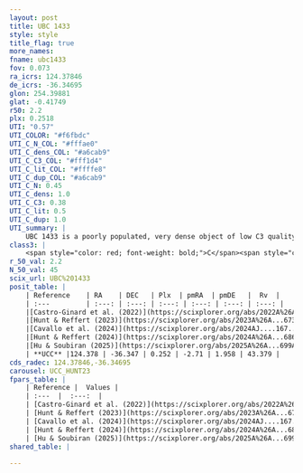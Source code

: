 ```yaml
---
layout: post
title: UBC 1433
style: style
title_flag: true
more_names: 
fname: ubc1433
fov: 0.073
ra_icrs: 124.37846
de_icrs: -36.34695
glon: 254.39881
glat: -0.41749
r50: 2.2
plx: 0.2518
UTI: "0.57"
UTI_COLOR: "#f6fbdc"
UTI_C_N_COL: "#fffae0"
UTI_C_dens_COL: "#a6cab9"
UTI_C_C3_COL: "#fff1d4"
UTI_C_lit_COL: "#ffffe8"
UTI_C_dup_COL: "#a6cab9"
UTI_C_N: 0.45
UTI_C_dens: 1.0
UTI_C_C3: 0.38
UTI_C_lit: 0.5
UTI_C_dup: 1.0
UTI_summary: |
    UBC 1433 is a poorly populated, very dense object of low C3 quality. It was recently reported but it is moderately studied in the literature.
class3: |
    <span style="color: red; font-weight: bold;">C</span><span style="color: #FFC300; font-weight: bold;">B</span>
r_50_val: 2.2
N_50_val: 45
scix_url: UBC%201433
posit_table: |
    | Reference    | RA    | DEC   | Plx  | pmRA  | pmDE   |  Rv  |
    | :---         | :---: | :---: | :---: | :---: | :---: | :---: |
    |[Castro-Ginard et al. (2022)](https://scixplorer.org/abs/2022A%26A...661A.118C) | 124.38 | -36.34 | 0.26 | -2.72 | 1.94 | -- |
    |[Hunt & Reffert (2023)](https://scixplorer.org/abs/2023A%26A...673A.114H) | 124.381 | -36.344 | 0.258 | -2.718 | 1.96 | 43.354 |
    |[Cavallo et al. (2024)](https://scixplorer.org/abs/2024AJ....167...12C) | 124.375 | -36.356 | 0.256 | -- | -- | -- |
    |[Hunt & Reffert (2024)](https://scixplorer.org/abs/2024A%26A...686A..42H) | 124.381 | -36.344 | 0.258 | -2.718 | 1.96 | 43.354 |
    |[Hu & Soubiran (2025)](https://scixplorer.org/abs/2025A%26A...699A.246H) | 124.375 | -36.356 | -- | -- | -- | -- |
    | **UCC** |124.378 | -36.347 | 0.252 | -2.71 | 1.958 | 43.379 | 
cds_radec: 124.37846,-36.34695
carousel: UCC_HUNT23
fpars_table: |
    | Reference |  Values |
    | :---  |  :---:  |
    | [Castro-Ginard et al. (2022)](https://scixplorer.org/abs/2022A%26A...661A.118C) | `AV=1.073, Dist=3927, logAge=8.604` |
    | [Hunt & Reffert (2023)](https://scixplorer.org/abs/2023A%26A...673A.114H) | `AV50=1.234, diffAV50=0.666, MOD50=12.659, logAge50=8.612` |
    | [Cavallo et al. (2024)](https://scixplorer.org/abs/2024AJ....167...12C) | `AV50=1.35, dMod50=12.1, logAge50=8.99, [Fe/H]50=-0.31` |
    | [Hunt & Reffert (2024)](https://scixplorer.org/abs/2024A%26A...686A..42H) | `MassJ=277.959` |
    | [Hu & Soubiran (2025)](https://scixplorer.org/abs/2025A%26A...699A.246H) | `MA22=0.14, MA23f=-0.41, MK24=-0.31, MF24=-0.29` |
shared_table: |
    
---
```

